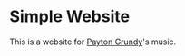 # Simple Website

This is a website for [Payton Grundy](https://soundcloud.com/payton-grundy)'s music.
